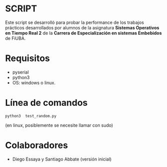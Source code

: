 # SCRIPT

Este script se desarrolló para probar la performance de los trabajos prácticos desarrollados por alumnos de la asignatura **Sistemas Operativos en Tiempo Real 2** de la **Carrera de Especialización en sistemas Embebidos** de FiUBA.

# Requisitos

* pyserial
* python3
* OS: windows o linux.

# Línea de comandos

```python3  test_random.py```

(en linux, posiblemente se necesite llamar con sudo)

# Colaboradores

* Diego Essaya y Santiago Abbate (versión inicial)

